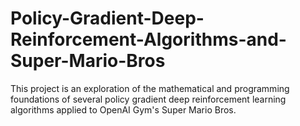 # Policy-Gradient-Deep-Reinforcement-Algorithms-and-Super-Mario-Bros
This project is an exploration of the mathematical and programming foundations of several policy gradient deep reinforcement learning algorithms applied to OpenAI Gym's Super Mario Bros.
